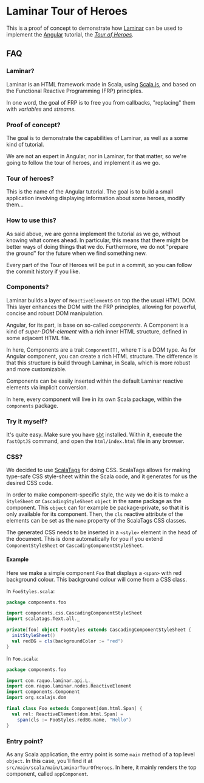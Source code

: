 # Laminar Tour of Heroes

This is a proof of concept to demonstrate how 
[Laminar](https://github.com/raquo/Laminar)
can be used to implement the 
[Angular](https://angular.io/)
tutorial, the 
*[Tour of Heroes](https://angular.io/tutorial)*.

## FAQ

### Laminar?

Laminar is an HTML framework made in Scala, using 
[Scala.js](http://www.scala-js.org/),
and based on the Functional Reactive Programming (FRP)
principles.


In one word, the goal of FRP is to free you from callbacks,
"replacing" them with *variables* and *streams*.


### Proof of concept?

The goal is to demonstrate the capabilities of Laminar,
as well as a some kind of tutorial.

We are not an expert in Angular, nor in Laminar, for that
matter, so we're going to follow the tour of heroes, and
implement it as we go.

### Tour of heroes?

This is the name of the Angular tutorial. The goal is
to build a small application involving displaying
information about some heroes, modify them...


### How to use this?

As said above, we are gonna implement the tutorial as we go,
without knowing what comes ahead. In particular, this means
that there might be better ways of doing things that we do.
Furthermore, we do not "prepare the ground" for the future
when we find something new.

Every part of the Tour of Heroes will be put in a commit, so
you can follow the commit history if you like.

### Components?

Laminar builds a layer of `ReactiveElement`s on top the the
usual HTML DOM. This layer enhances the DOM with the FRP
principles, allowing for powerful, concise and robust DOM
manipulation.

Angular, for its part, is base on so-called *components*. A
Component is a kind of *super-DOM-element* with a rich inner
HTML structure, defined in some adjacent HTML file.

In here, Components are a trait `Component[T]`, where `T` is
a DOM type. As for Angular component, you can create a rich
HTML structure. The difference is that this structure is build
through Laminar, in Scala, which is more robust and more
customizable.

Components can be easily inserted within the default Laminar
reactive elements via implicit conversion.

In here, every component will live in its own Scala
package, within the `components` package.


### Try it myself?

It's quite easy. Make sure you have
[sbt](https://www.scala-sbt.org/)
installed. Within it, execute the `fastOptJS` command, and
open the `html/index.html` file in any browser.


### CSS?

We decided to use 
[ScalaTags](http://www.lihaoyi.com/scalatags/)
for doing CSS. ScalaTags allows for making type-safe
CSS style-sheet within the Scala code, and it
generates for us the desired CSS code.

In order to make component-specific style, the way we
do it is to make a `StyleSheet` or
`CascadingStyleSheet` `object` in the same package as 
the component. This `object` can for example be
package-private, so that it is only available for
its component. Then, the `cls` reactive attribute
of the elements can be set as the `name` property
of the ScalaTags CSS classes.

The generated CSS needs to be inserted in a 
`<style>` element in the head of the document. This
is done automatically for you if you extend
`ComponentStyleSheet` or
`CascadingComponentStyleSheet`.

#### Example

Here we make a simple component `Foo` that displays
a `<span>` with red background colour. This background
colour will come from a CSS class.

In `FooStyles.scala`:
```scala
package components.foo

import components.css.CascadingComponentStyleSheet
import scalatags.Text.all._

private[foo] object FooStyles extends CascadingComponentStyleSheet {
  initStyleSheet()
  val redBG = cls(backgroundColor := "red")
}
```
In `Foo.scala`:
```scala
package components.foo

import com.raquo.laminar.api.L._
import com.raquo.laminar.nodes.ReactiveElement
import components.Component
import org.scalajs.dom

final class Foo extends Component[dom.html.Span] {
  val rel: ReactiveElement[dom.html.Span] =
    span(cls := FooStyles.redBG.name, "Hello")
}
```




### Entry point?

As any Scala application, the entry point is some `main`
method of a top level `object`. In this case, you'll find
it at `src/main/scala/main/LaminarTourOfHeroes`. In here,
it mainly renders the top component, called `appComponent`.

